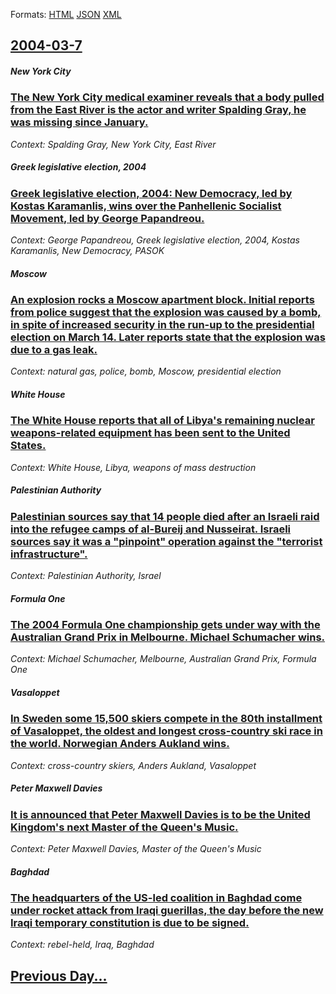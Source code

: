 
Formats: [HTML](2004/03/7/index.html)  [JSON](2004/03/7/index.json)  [XML](2004/03/7/index.xml)  

## [2004-03-7](/news/2004/03/7/index.md)

##### New York City
### [ The New York City medical examiner reveals that a body pulled from the East River is the actor and writer Spalding Gray, he was missing since January. ](/news/2004/03/7/the-new-york-city-medical-examiner-reveals-that-a-body-pulled-from-the-east-river-is-the-actor-and-writer-spalding-gray-he-was-missing-sin.md)
_Context: Spalding Gray, New York City, East River_

##### Greek legislative election, 2004
### [ Greek legislative election, 2004: New Democracy, led by Kostas Karamanlis, wins over the Panhellenic Socialist Movement, led by George Papandreou.](/news/2004/03/7/greek-legislative-election-2004-new-democracy-led-by-kostas-karamanlis-wins-over-the-panhellenic-socialist-movement-led-by-george-papa.md)
_Context: George Papandreou, Greek legislative election, 2004, Kostas Karamanlis, New Democracy, PASOK_

##### Moscow
### [ An explosion rocks a Moscow apartment block. Initial reports from police suggest that the explosion was caused by a bomb, in spite of increased security in the run-up to the presidential election on March 14. Later reports state that the explosion was due to a gas leak. ](/news/2004/03/7/an-explosion-rocks-a-moscow-apartment-block-initial-reports-from-police-suggest-that-the-explosion-was-caused-by-a-bomb-in-spite-of-incre.md)
_Context: natural gas, police, bomb, Moscow, presidential election_

##### White House
### [ The White House reports that all of Libya's remaining nuclear weapons-related equipment has been sent to the United States. ](/news/2004/03/7/the-white-house-reports-that-all-of-libya-s-remaining-nuclear-weapons-related-equipment-has-been-sent-to-the-united-states.md)
_Context: White House, Libya, weapons of mass destruction_

##### Palestinian Authority
### [ Palestinian sources say that 14 people died after an Israeli raid into the refugee camps of al-Bureij and Nusseirat. Israeli sources say it was a "pinpoint" operation against the "terrorist infrastructure". ](/news/2004/03/7/palestinian-sources-say-that-14-people-died-after-an-israeli-raid-into-the-refugee-camps-of-al-bureij-and-nusseirat-israeli-sources-say-it.md)
_Context: Palestinian Authority, Israel_

##### Formula One
### [ The 2004 Formula One championship gets under way with the Australian Grand Prix in Melbourne. Michael Schumacher wins. ](/news/2004/03/7/the-2004-formula-one-championship-gets-under-way-with-the-australian-grand-prix-in-melbourne-michael-schumacher-wins.md)
_Context: Michael Schumacher, Melbourne, Australian Grand Prix, Formula One_

##### Vasaloppet
### [ In Sweden some 15,500 skiers compete in the 80th installment of Vasaloppet, the oldest and longest cross-country ski race in the world. Norwegian Anders Aukland wins. ](/news/2004/03/7/in-sweden-some-15-500-skiers-compete-in-the-80th-installment-of-vasaloppet-the-oldest-and-longest-cross-country-ski-race-in-the-world-nor.md)
_Context: cross-country skiers, Anders Aukland, Vasaloppet_

##### Peter Maxwell Davies
### [ It is announced that Peter Maxwell Davies is to be the United Kingdom's next Master of the Queen's Music. ](/news/2004/03/7/it-is-announced-that-peter-maxwell-davies-is-to-be-the-united-kingdom-s-next-master-of-the-queen-s-music.md)
_Context: Peter Maxwell Davies, Master of the Queen's Music_

##### Baghdad
### [ The headquarters of the US-led coalition in Baghdad come under rocket attack from Iraqi guerillas, the day before the new Iraqi temporary constitution is due to be signed. ](/news/2004/03/7/the-headquarters-of-the-us-led-coalition-in-baghdad-come-under-rocket-attack-from-iraqi-guerillas-the-day-before-the-new-iraqi-temporary-c.md)
_Context: rebel-held, Iraq, Baghdad_

## [Previous Day...](/news/2004/03/6/index.md)

